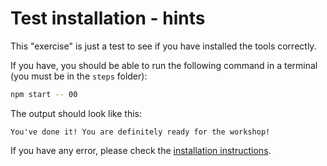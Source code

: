 # Test installation - hints

This "exercise" is just a test to see if you have installed the tools correctly.

If you have, you should be able to run the following command in a terminal (you must be in the `steps` folder):

```bash
npm start -- 00
```

The output should look like this:

```text
You've done it! You are definitely ready for the workshop!
```

If you have any error, please check the [installation instructions](../../README.md#installation).
